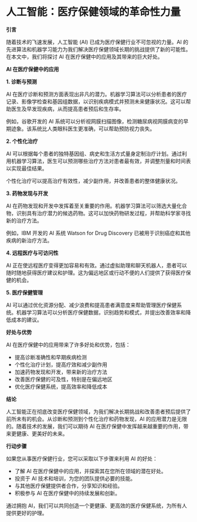 # 人工智能：医疗保健领域的革命性力量

**引言**

随着技术的飞速发展，人工智能 (AI) 已成为医疗保健行业不可忽视的力量。AI 的先进算法和机器学习能力为我们解决医疗保健领域长期的挑战提供了新的可能性。在本文中，我们将探讨 AI 在医疗保健中的应用及其带来的巨大好处。

**AI 在医疗保健中的应用**

**1. 诊断与预测**

AI 在医疗诊断和预测方面表现出非凡的潜力。机器学习算法可以分析患者的医疗记录、影像学检查和基因组数据，以识别疾病模式并预测未来健康状况。这可以帮助医生及早发现疾病，从而提高患者预后和生存率。

例如，谷歌开发的 AI 系统可以分析视网膜扫描图像，检测糖尿病视网膜病变的早期迹象。该系统比人类眼科医生更准确，可以帮助预防视力丧失。

**2. 个性化治疗**

AI 可以根据每个患者的独特基因组、病史和生活方式量身定制治疗计划。通过利用机器学习算法，医生可以预测哪些治疗方法对患者最有效，并调整剂量和时间表以实现最佳结果。

个性化治疗可以提高治疗有效性，减少副作用，并改善患者的整体健康状况。

**3. 药物发现与开发**

AI 在药物发现和开发中发挥着至关重要的作用。机器学习算法可以筛选大量化合物，识别具有治疗潜力的候选药物。这可以加快药物研发过程，并帮助科学家寻找新的治疗方法。

例如，IBM 开发的 AI 系统 Watson for Drug Discovery 已被用于识别癌症和其他疾病的新治疗方法。

**4. 远程医疗与可访问性**

AI 正在使远程医疗变得更加容易和有效。通过虚拟助理和聊天机器人，患者可以随时随地获得医疗建议和护理。这为偏远地区或行动不便的人们提供了获得医疗保健的机会。

**5. 医疗保健管理**

AI 可以通过优化资源分配、减少浪费和提高患者满意度来帮助管理医疗保健系统。机器学习算法可以分析医疗保健数据，识别趋势和模式，并提出改善效率和降低成本的建议。

**好处与优势**

AI 在医疗保健中的应用带来了许多好处和优势，包括：

* 提高诊断准确性和早期疾病检测
* 个性化治疗计划，提高疗效和减少副作用
* 加速药物发现和开发，带来新的治疗方法
* 改善医疗保健的可及性，特别是在偏远地区
* 优化医疗保健系统，提高效率和降低成本

**结论**

人工智能正在彻底改变医疗保健领域，为我们解决长期挑战和改善患者预后提供了前所未有的机会。从诊断和预测到个性化治疗和药物发现，AI 的应用潜力是无限的。随着技术的发展，我们可以期待 AI 在医疗保健中发挥越来越重要的作用，带来更健康、更美好的未来。

**行动步骤**

如果您从事医疗保健行业，您可以采取以下步骤来利用 AI 的好处：

* 了解 AI 在医疗保健中的应用，并探索其在您所在领域的潜在好处。
* 投资于 AI 技术和培训，为您的团队提供必要的技能。
* 与其他医疗保健提供者合作，分享知识和经验。
* 积极参与 AI 在医疗保健中的持续发展和创新。

通过拥抱 AI，我们可以共同创造一个更健康、更高效的医疗保健系统，为所有人提供更好的护理。
